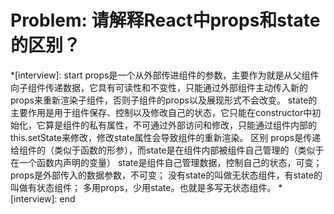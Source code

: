 # Problem: 请解释React中props和state的区别？

*[interview]: start
props是一个从外部传进组件的参数，主要作为就是从父组件向子组件传递数据，它具有可读性和不变性，只能通过外部组件主动传入新的props来重新渲染子组件，否则子组件的props以及展现形式不会改变。
state的主要作用是用于组件保存、控制以及修改自己的状态，它只能在constructor中初始化，它算是组件的私有属性，不可通过外部访问和修改，只能通过组件内部的this.setState来修改，修改state属性会导致组件的重新渲染。
区别
props是传递给组件的（类似于函数的形参），而state是在组件内部被组件自己管理的（类似于在一个函数内声明的变量）
state是组件自己管理数据，控制自己的状态，可变；props是外部传入的数据参数，不可变；
没有state的叫做无状态组件，有state的叫做有状态组件；
多用props，少用state。也就是多写无状态组件。
*[interview]: end
